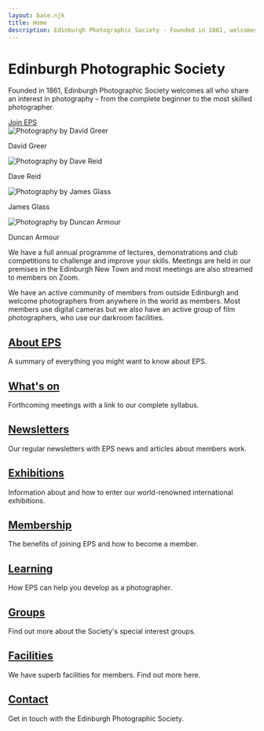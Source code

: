 ```yaml
---
layout: base.njk
title: Home
description: Edinburgh Photographic Society - Founded in 1861, welcomes photographers of all levels
---
```


<div class="hero bg-gray-100 py-12 mb-8">
  <div class="container mx-auto px-4">
    <div class="max-w-3xl mx-auto text-center">
      <h1 class="text-4xl font-bold mb-4">Edinburgh Photographic Society</h1>
      <p class="text-xl">Founded in 1861, Edinburgh Photographic Society welcomes all who share an interest in photography – from the complete beginner to the most skilled photographer.</p>
      <div class="mt-6">
        <a href="/membership-v2/" class="btn">Join EPS</a>
      </div>
    </div>
  </div>
</div>

<div class="max-w-6xl mx-auto">
  <div class="photo-grid mb-12">
    <div class="photo-card">
      <img src="/assets/images/Fine_Art_Nov_15.jpg" alt="Photography by David Greer" class="w-full h-64 object-cover">
      <div class="p-4 bg-white">
        <p class="font-semibold">David Greer</p>
      </div>
    </div>
    <div class="photo-card">
      <img src="/assets/images/No102.jpeg" alt="Photography by Dave Reid" class="w-full h-64 object-cover">
      <div class="p-4 bg-white">
        <p class="font-semibold">Dave Reid</p>
      </div>
    </div>
    <div class="photo-card">
      <img src="/assets/images/Peter-Stubbs-Church-Hill-Edinburgh-18-Sep-2014-1-by-Doug-Berndt.jpeg" alt="Photography by James Glass" class="w-full h-64 object-cover">
      <div class="p-4 bg-white">
        <p class="font-semibold">James Glass</p>
      </div>
    </div>
    <div class="photo-card">
      <img src="/assets/images/L1_1718_The-Buffalo-Must-Follow-The-Grass-Duncan-Armour-1.jpg.webp" alt="Photography by Duncan Armour" class="w-full h-64 object-cover">
      <div class="p-4 bg-white">
        <p class="font-semibold">Duncan Armour</p>
      </div>
    </div>
  </div>

  <div class="container mx-auto px-4 mb-12">
    <div class="prose max-w-none">
      <p class="text-lg">We have a full annual programme of lectures, demonstrations and club competitions to challenge and improve your skills. Meetings are held in our premises in the Edinburgh New Town and most meetings are also streamed to members on Zoom.</p>
      <p class="text-lg">We have an active community of members from outside Edinburgh and welcome photographers from anywhere in the world as members. Most members use digital cameras but we also have an active group of film photographers, who use our darkroom facilities.</p>
    </div>
  </div>

  <div class="grid grid-cols-1 md:grid-cols-2 lg:grid-cols-3 gap-8 mb-12">
    <div class="feature-card">
      <h2><a href="/about-eps-v2/">About EPS</a></h2>
      <p>A summary of everything you might want to know about EPS.</p>
    </div>
    <div class="feature-card">
      <h2><a href="/whats-on-v2/">What's on</a></h2>
      <p>Forthcoming meetings with a link to our complete syllabus.</p>
    </div>
    <div class="feature-card">
      <h2><a href="/newsletters-v2/">Newsletters</a></h2>
      <p>Our regular newsletters with EPS news and articles about members work.</p>
    </div>
    <div class="feature-card">
      <h2><a href="/exhibitions-v2/">Exhibitions</a></h2>
      <p>Information about and how to enter our world-renowned international exhibitions.</p>
    </div>
    <div class="feature-card">
      <h2><a href="/membership-v2/">Membership</a></h2>
      <p>The benefits of joining EPS and how to become a member.</p>
    </div>
    <div class="feature-card">
      <h2><a href="/learning-v2/">Learning</a></h2>
      <p>How EPS can help you develop as a photographer.</p>
    </div>
    <div class="feature-card">
      <h2><a href="/groups-v2/">Groups</a></h2>
      <p>Find out more about the Society's special interest groups.</p>
    </div>
    <div class="feature-card">
      <h2><a href="/facilities-v2/">Facilities</a></h2>
      <p>We have superb facilities for members. Find out more here.</p>
    </div>
    <div class="feature-card">
      <h2><a href="/contact/">Contact</a></h2>
      <p>Get in touch with the Edinburgh Photographic Society.</p>
    </div>
  </div>
</div>


